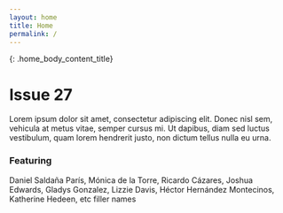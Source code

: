 ```yaml
---
layout: home
title: Home
permalink: /
---
```


{: .home_body_content_title}
# Issue 27

Lorem ipsum dolor sit amet, consectetur adipiscing elit. Donec nisl sem,
vehicula at metus vitae, semper cursus mi. Ut dapibus, diam sed luctus
vestibulum, quam lorem hendrerit justo, non dictum tellus nulla eu urna.

### Featuring
Daniel Saldaña París, Mónica de la Torre, Ricardo Cázares, Joshua Edwards,
Gladys Gonzalez, Lizzie Davis, Héctor Hernández Montecinos, Katherine Hedeen,
etc filler names
